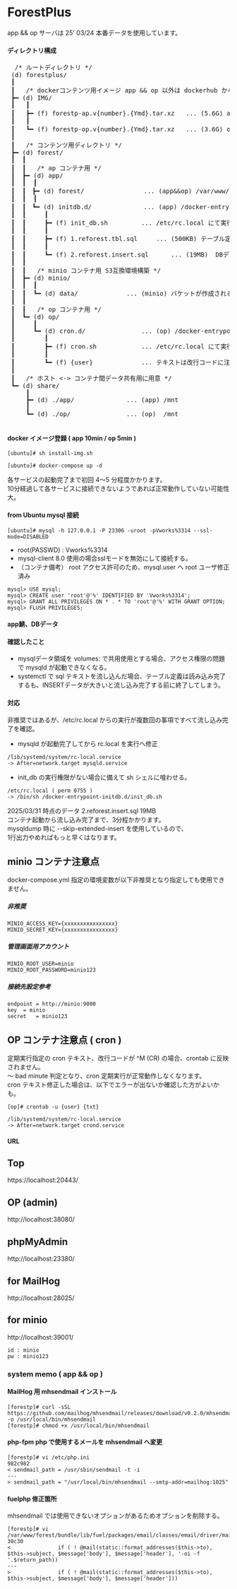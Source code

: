 # ForestPlus
  app && op サーバは 25' 03/24 本番データを使用しています。

#### ディレクトリ構成
<pre>
  /* ルートディレクトリ */
 (d) forestplus/
 ┃
 ┃   /* dockerコンテンツ用イメージ app && op 以外は dockerhub から取得されます */
 ┣━ (d) IMG/
 ┃   ┃  
 ┃   ┣━ (f) forestp-ap.v{number}.{Ymd}.tar.xz	... (5.6G) app鯖 2025/03/31 v.1.2 です。
 ┃   ┃
 ┃   ┗━ (f) forestp-op.v{number}.{Ymd}.tar.xz	... (3.6G) op鯖 * crontab -l はすべてコメントしています。
 ┃
 ┃   /* コンテンツ用ディレクトリ */
 ┣━ (d) forest/
 ┃  ┃
 ┃  ┃   /* ap コンテナ用 */
 ┃  ┣━ (d) app/
 ┃  ┃  ┃
 ┃  ┃　┣━ (d) forest/				... (app&&op) /var/www/forest/
 ┃  ┃  ┃
 ┃  ┃　┗━ (d) initdb.d/				... (app) /docker-entrypoint-initdb.d/
 ┃  ┃     ┃  
 ┃  ┃     ┣━ (f) init_db.sh			... /etc/rc.local にて実行定義。docker-compose run 時のみ実行される想定作成。
 ┃  ┃     ┃
 ┃  ┃     ┣━ (f) 1.reforest.tbl.sql		... (500KB) テーブル定義。
 ┃  ┃     ┃
 ┃  ┃     ┗━ (f) 2.reforest.insert.sql		... (19MB)  DBデータ。流し込み完了まで3分程度かかります。
 ┃  ┃
 ┃  ┃   /* minio コンテナ用 S3互換環境構築 */
 ┃  ┣━ (d) minio/
 ┃  ┃  ┃
 ┃  ┃  ┗━ (d) data/				... (minio) バケットが作成される共用ディレク
 ┃  ┃	
 ┃  ┃   /* op コンテナ用 */
 ┃  ┗━ (d) op/
 ┃     ┃
 ┃     ┗━ (d) cron.d/				... (op) /docker-entrypoint-cron.d/
 ┃        ┃  
 ┃        ┣━ (f) cron.sh			... /etc/rc.local にて実行定義。ユーザを指定する場合は要修正
 ┃        ┃
 ┃        ┗━ (f) {user}				... テキストは改行コードに注意。^M (CR) だと動作しません。
 ┃
 ┃   /* ホスト <-> コンテナ間データ共有用に用意 */	
 ┗━ (d) share/ 
     ┃
     ┣━ (d) ./app/				... (app) /mnt
     ┃
     ┗━ (d) ./op/				... (op)  /mnt

</pre>

#### docker イメージ登録 ( app 10min / op 5min )
```
[ubuntu]# sh install-img.sh
```
```
[ubuntu]# docker-compose up -d
```

各サービスの起動完了まで初回 4～5 分程度かかります。<br>
10分経過して各サービスに接続できないようであれば正常動作していない可能性大。


#### from Ubuntu mysql 接続
```
[ubuntu]# mysql -h 127.0.0.1 -P 23306 -uroot -pVworks%3314 --ssl-mode=DISABLED
```
* root(PASSWD) : Vworks%3314
* mysql-client 8.0 使用の場合sslモードを無効にして接続する。
* （コンテナ備考） root アクセス許可のため、mysql.user へ root ユーザ修正済み

```
mysql> USE mysql;
mysql> CREATE user 'root'@'%' IDENTIFIED BY 'Vworks%3314';
mysql> GRANT ALL PRIVILEGES ON * . * TO 'root'@'%' WITH GRANT OPTION;
mysql> FLUSH PRIVILEGES;
```

#### app鯖、DBデータ

#### 確認したこと
 * mysqlデータ領域を volumes: で共用使用とする場合、アクセス権限の問題で mysqld が起動できなくなる。
 * systemctl で sql テキストを流し込んだ場合、テーブル定義は読み込み完了するも、INSERTデータが大きいと流し込み完了する前に終了してしまう。

#### 対応
非推奨ではあるが、/etc/rc.local からの実行が複数回の事項ですべて流し込み完了を確認。

* mysqld が起動完了してから rc.local を実行へ修正
```
/lib/systemd/system/rc-local.service
-> After=network.target mysqld.service
```

* init_db の実行権限がない場合に備えて sh シェルに喰わせる。
```
/etc/rc.local ( perm 0755 )
-> /bin/sh /docker-entrypoint-initdb.d/init_db.sh
```

2025/03/31 時点のデータ 2.reforest.insert.sql 19MB<br>
コンテナ起動から流し込み完了まで、3分程かかります。<br>
mysqldump 時に --skip-extended-insert を使用しているので、<br>
1行出力やめればもっと早くはなります。

## minio コンテナ注意点
docker-compose.yml 指定の環境変数が以下非推奨となり指定しても使用できません。

##### 非推奨
```
MINIO_ACCESS_KEY={xxxxxxxxxxxxxxxx}
MINIO_SECRET_KEY={xxxxxxxxxxxxxxxx}
```

##### 管理画面用アカウント
```
MINIO_ROOT_USER=minio
MINIO_ROOT_PASSWORD=minio123
```

##### 接続先設定参考
```
endpoint = http://minio:9000
key	 = minio
secret	 = minio123
```
## OP コンテナ注意点 ( cron )
定期実行指定の cron テキスト、改行コードが ^M (CR) の場合、crontab に反映されません。<br>
～ bad minute 判定となり、cron 定期実行が正常動作しなくなります。<br>
cron テキスト修正した場合は、以下でエラーが出ないか確認した方がよいかも。<br>
```
[op]# crontab -u {user} {txt}
```
```
/lib/systemd/system/rc-local.service
-> After=network.target crond.service
```

#### URL
## Top
https://localhost:20443/

## OP (admin)
http://localhost:38080/

## phpMyAdmin
http://localhost:23380/

## for MailHog
http://localhost:28025/

## for minio
http://localhost:39001/
```
id : minio
pw : minio123
```

### system memo ( app && op )

#### MailHog 用 mhsendmail インストール
```
[forestp]# curl -sSL https://github.com/mailhog/mhsendmail/releases/download/v0.2.0/mhsendmail_linux_amd64 -o /usr/local/bin/mhsendmail
[forestp]# chmod +x /usr/local/bin/mhsendmail
```

#### php-fpm php で使用するメールを mhsendmail へ変更
```
[forestp]# vi /etc/php.ini
982c982
< sendmail_path = /usr/sbin/sendmail -t -i
---
> sendmail_path = "/usr/local/bin/mhsendmail --smtp-addr=mailhog:1025"
```

#### fuelphp 修正箇所
mhsendmail では使用できないオプションがあるためオプションを削除する。
```
[forestp]# vi /var/www/forest/bundle/lib/fuel/packages/email/classes/email/driver/mail.php
30c30
<               if ( ! @mail(static::format_addresses($this->to), $this->subject, $message['body'], $message['header'], '-oi -f '.$return_path))
---
>               if ( ! @mail(static::format_addresses($this->to), $this->subject, $message['body'], $message['header']))
```
